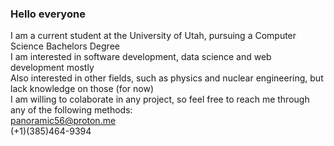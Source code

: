### Hello everyone

I am a current student at the University of Utah, pursuing a Computer Science Bachelors Degree</br>
I am interested in software development, data science and web development mostly</br>
Also interested in other fields, such as physics and nuclear engineering, but lack knowledge on those (for now)</br>
I am willing to colaborate in any project, so feel free to reach me through any of the following methods:</br>
panoramic56@proton.me</br>
(+1)(385)464-9394</br>

<!--
**BPanoramic56/BPanoramic56** is a ✨ _special_ ✨ repository because its `README.md` (this file) appears on your GitHub profile.

Here are some ideas to get you started:

- 🔭 I’m currently working on ...
- 🌱 I’m currently learning ...
- 👯 I’m looking to collaborate on ...
- 🤔 I’m looking for help with ...
- 💬 Ask me about ...
- 📫 How to reach me: ...
- 😄 Pronouns: ...
- ⚡ Fun fact: ...
-->
